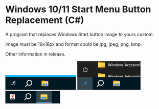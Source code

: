 # Windows 10/11 Start Menu Button Replacement (C#)
A program that replaces Windows Start button image to yours custom.

Image must be 16x16px and format could be jpg, jpeg, png, bmp.

Other information in release.

<img src="Images/1.png">
<img src="Images/2.png">
<img src="Images/3.png">
